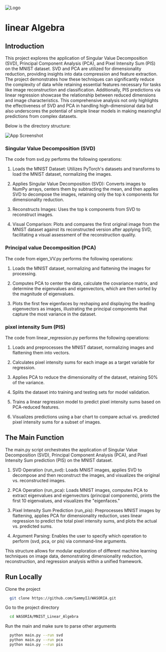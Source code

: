 
![Logo](https://i.im.ge/2024/02/24/gAKjZD.waso.png)


# linear Algebra
## Introduction

This project explores the application of Singular Value Decomposition (SVD), Principal Component Analysis (PCA), and Pixel Intensity Sum (PIS) on the MNIST dataset. SVD and PCA are utilized for dimensionality reduction, providing insights into data compression and feature extraction. The project demonstrates how these techniques can significantly reduce the complexity of data while retaining essential features necessary for tasks like image reconstruction and classification. Additionally, PIS predictions via linear regression showcase the relationship between reduced dimensions and image characteristics. This comprehensive analysis not only highlights the effectiveness of SVD and PCA in handling high-dimensional data but also underscores the potential of simple linear models in making meaningful predictions from complex datasets.

Below is the directory structure:


![App Screenshot](https://i.im.ge/2024/02/24/gAKeCX.Screenshot-from-2024-02-23-23-00-46.png)


### Singular Value Decomposition (SVD)

The code from svd.py performs the following operations:

1.  Loads the MNIST Dataset: Utilizes PyTorch's datasets and transforms to load the MNIST dataset, normalizing the images.

2.  Applies Singular Value Decomposition (SVD): Converts images to NumPy arrays, centers them by subtracting the mean, and then applies SVD to decompose the images, retaining only the top k components for dimensionality reduction.

3.  Reconstructs Images: Uses the top k components from SVD to reconstruct images.

4.  Visual Comparison: Plots and compares the first original image from the MNIST dataset against its reconstructed version after applying SVD, facilitating a visual assessment of the reconstruction quality.

### Principal value Decomposition (PCA)

The code from eigen_VV.py performs the following operations:
1.  Loads the MNIST dataset, normalizing and flattening the images for processing.

2.  Computes PCA to center the data, calculate the covariance matrix, and determine the eigenvalues and eigenvectors, which are then sorted by the magnitude of eigenvalues.

3.  Plots the first few eigenfaces by reshaping and displaying the leading eigenvectors as images, illustrating the principal components that capture the most variance in the dataset.

### pixel intensity Sum (PIS)
The code from linear_regression.py performs the following operations:
1.  Loads and preprocesses the MNIST dataset, normalizing images and flattening them into vectors.

2.  Calculates pixel intensity sums for each image as a target variable for regression.

3.  Applies PCA to reduce the dimensionality of the dataset, retaining 50% of the variance.

4.  Splits the dataset into training and testing sets for model validation.

5.  Trains a linear regression model to predict pixel intensity sums based on PCA-reduced features.

6.   Visualizes predictions using a bar chart to compare actual vs. predicted pixel intensity sums for a subset of images.

## The Main Function
The main.py script orchestrates the application of Singular Value Decomposition (SVD), Principal Component Analysis (PCA), and Pixel Intensity Sum prediction (PIS) on the MNIST dataset.

1.  SVD Operation (run_svd): Loads MNIST images, applies SVD to decompose and then reconstruct the images, and visualizes the original vs. reconstructed images.

2.  PCA Operation (run_pca): Loads MNIST images, computes PCA to extract eigenvalues and eigenvectors (principal components), prints the first 10 eigenvalues, and visualizes the "eigenfaces."

3.  Pixel Intensity Sum Prediction (run_pis): Preprocesses MNIST images by flattening, applies PCA for dimensionality reduction, uses linear regression to predict the total pixel intensity sums, and plots the actual vs. predicted sums.

4.   Argument Parsing: Enables the user to specify which operation to perform (svd, pca, or pis) via command-line arguments.

This structure allows for modular exploration of different machine learning techniques on image data, demonstrating dimensionality reduction, reconstruction, and regression analysis within a unified framework.

## Run Locally

Clone the project

```bash
  git clone https://github.com/SammyIJ/WASORIA.git
```

Go to the project directory

```bash
  cd WASORIA/MNIST_Linear_Algebra
```

Run the main and make sure to parse other arguments
```bash
  python main.py --run svd
  python main.py --run pca
  python main.py --run pis
  ```


